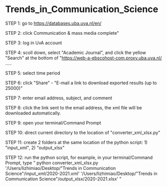 # Trends_in_Communication_Science

STEP 1: go to https://databases.uba.uva.nl/en/ 

STEP 2: click Communication & mass media complete"

STEP 3: log in UvA account

STEP 4: scoll down, select "Academic Journal", and click the yellow "Search" at the bottom of "https://web-a-ebscohost-com.proxy.uba.uva.nl/ .....

STEP 5: select time period

STEP 6: click "Share" - "E-mail a link to download exported results (up to 25000)"

STEP 7: enter email address, subject, and comment

STEP 8: click the link sent to the email address, the xml file will be downloaded automatically.

STEP 9: open your terminal/Command Prompt

STEP 10: direct current directory to the location of "converter_xml_xlsx.py"

STEP 11: create 2 folders at the same location of the python script: 1) "input_xml", 2) "output_xlsx"

STEP 12: run the python script, for example, in your terminal/Command Prompt, type " python converter_xml_xlsx.py '/Users/lizhimiao/Desktop/"Trends in Communication Science"/input_xml/2020-2021.xml' '/Users/lizhimiao/Desktop/"Trends in Communication Science"/output_xlsx/2020-2021.xlsx' "
